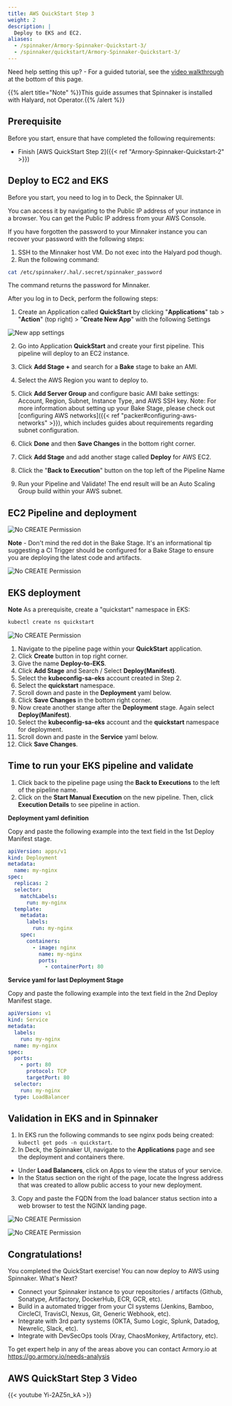 ```yaml
---
title: AWS QuickStart Step 3
weight: 2
description: |
  Deploy to EKS and EC2.
aliases:
  - /spinnaker/Armory-Spinnaker-Quickstart-3/
  - /spinnaker/quickstart/Armory-Spinnaker-Quickstart-3/
---
```


Need help setting this up? - For a guided tutorial, see the [video walkthrough](#aws-quickstart-step-3-video) at the bottom of this page.

{{% alert title="Note" %}}This guide assumes that Spinnaker is installed with Halyard, not Operator.{{% /alert %}}

## Prerequisite

Before you start, ensure that have completed the following requirements:

- Finish [AWS QuickStart Step 2]({{< ref "Armory-Spinnaker-Quickstart-2" >}})

## Deploy to EC2 and EKS

Before you start, you need to log in to Deck, the Spinnaker UI.

You can access it by navigating to the Public IP address of your instance in a browser. You can get the Public IP address from your AWS Console.

If you have forgotten the password to your Minnaker instance you can recover your password with the following steps:

1. SSH to the Minnaker host VM. Do not exec into the Halyard pod though.
2. Run the following command:

  ```bash
  cat /etc/spinnaker/.hal/.secret/spinnaker_password
  ```

  The command returns the password for Minnaker.

After you log in to Deck, perform the following steps:

1. Create an Application called **QuickStart** by clicking "**Applications**" tab > "**Action**" (top right) > "**Create New App**" with the following Settings

  ![New app settings](/images/New-App.png)

2. Go into Application **QuickStart** and create your first pipeline. This pipeline will deploy to an EC2 instance.

3. Click **Add Stage +** and search for a **Bake** stage to bake an AMI.
4. Select the AWS Region you want to deploy to.
5. Click **Add Server Group** and configure basic AMI bake settings: Account, Region, Subnet, Instance Type, and AWS SSH key. Note: For more information about setting up your Bake Stage, please check out [configuring AWS networks]({{< ref "packer#configuring-aws-networks" >}}), which includes guides about requirements regarding subnet configuration.
6. Click **Done** and then **Save Changes** in the bottom right corner.
7. Click **Add Stage** and add another stage called **Deploy** for AWS EC2.
8. Click the "**Back to Execution**" button on the top left of the Pipeline Name
9. Run your Pipeline and Validate! The end result will be an Auto Scaling Group build within your AWS subnet.

## EC2 Pipeline and deployment

![No CREATE Permission](/images/Deploy-to-EC2.png)

**Note** - Don't mind the red dot in the Bake Stage. It's an informational tip suggesting a CI Trigger should be configured for a Bake Stage to ensure you are deploying the latest code and artifacts.

![No CREATE Permission](/images/AutoScale-Group.png)

## EKS deployment

**Note** As a prerequisite, create a "quickstart" namespace in EKS:

```bash
kubectl create ns quickstart
```

![No CREATE Permission](/images/Deploy-Service-EKS.png)

1. Navigate to the pipeline page within your **QuickStart** application.
2. Click **Create** button in top right corner.
3. Give the name **Deploy-to-EKS**.
4. Click **Add Stage** and Search / Select **Deploy(Manifest)**.
5. Select the **kubeconfig-sa-eks** account created in Step 2.
6. Select the **quickstart** namespace.
7. Scroll down and paste in the **Deployment** yaml below.
8. Click **Save Changes** in the bottom right corner.
9. Now create another stange after the **Deployment** stage. Again select **Deploy(Manifest)**.
10. Select the **kubeconfig-sa-eks** account and the **quickstart** namespace for deployment.
11. Scroll down and paste in the **Service** yaml below.
12. Click **Save Changes**.

## Time to run your EKS pipeline and validate

1. Click back to the pipeline page using the **Back to Executions** to the left of the pipeline name.
2. Click on the **Start Manual Execution** on the new pipeline. Then, click **Execution Details** to see pipeline in action.

**Deployment yaml definition**

Copy and paste the following example into the text field in the 1st Deploy Manifest stage.

```yaml
apiVersion: apps/v1
kind: Deployment
metadata:
  name: my-nginx
spec:
  replicas: 2
  selector:
    matchLabels:
      run: my-nginx
  template:
    metadata:
      labels:
        run: my-nginx
    spec:
      containers:
        - image: nginx
          name: my-nginx
          ports:
            - containerPort: 80
```

**Service yaml for last Deployment Stage**

Copy and paste the following example into the text field in the 2nd Deploy Manifest stage.

```yaml
apiVersion: v1
kind: Service
metadata:
  labels:
    run: my-nginx
  name: my-nginx
spec:
  ports:
    - port: 80
      protocol: TCP
      targetPort: 80
  selector:
    run: my-nginx
  type: LoadBalancer
```

## Validation in EKS and in Spinnaker

1. In EKS run the following commands to see nginx pods being created: `kubectl get pods -n quickstart`.
2. In Deck, the Spinnaker UI, navigate to the **Applications** page and see the deployment and containers there.

  - Under **Load Balancers**, click on Apps to view the status of your service.
  - In the Status section on the right of the page, locate the Ingress address that was created to allow public access to your new deployment.

3. Copy and paste the FQDN from the load balancer status section into a web browser to test the NGINX landing page.

![No CREATE Permission](/images/kubectl-validate.png)

![No CREATE Permission](/images/Deployment-Validation.png)

## Congratulations!

You completed the QuickStart exercise! You can now deploy to AWS using Spinnaker. What's Next?

- Connect your Spinnaker instance to your repositories / artifacts (Github, Sonatype, Artifactory, DockerHub, ECR, GCR, etc).
- Build in a automated trigger from your CI systems (Jenkins, Bamboo, CircleCI, TravisCI, Nexus, Git, Generic Webhook, etc).
- Integrate with 3rd party systems (OKTA, Sumo Logic, Splunk, Datadog, Newrelic, Slack, etc).
- Integrate with DevSecOps tools (Xray, ChaosMonkey, Artifactory, etc).

To get expert help in any of the areas above you can contact Armory.io at <https://go.armory.io/needs-analysis>

## AWS QuickStart Step 3 Video

{{< youtube Yi-2AZ5n_kA >}}
